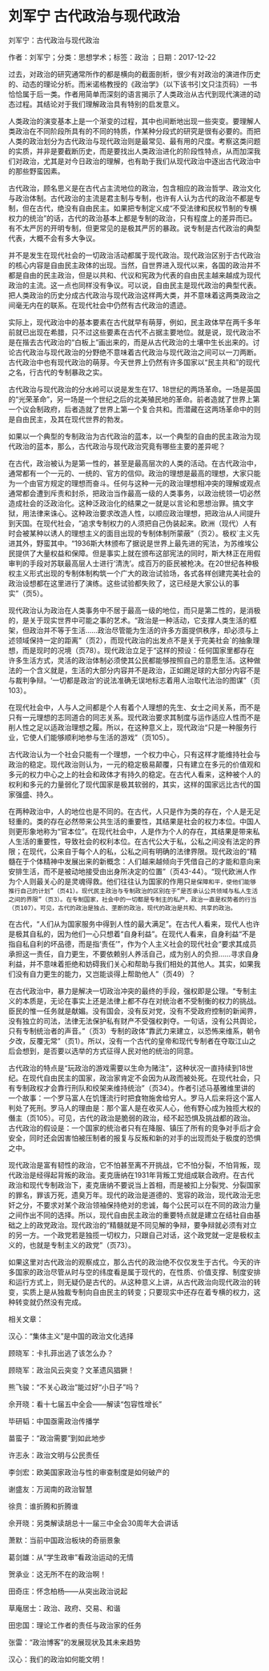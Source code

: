 # 刘军宁  古代政治与现代政治    
    
刘军宁：古代政治与现代政治    
作者：刘军宁；分类：思想学术；标签：政治 ；日期：2017-12-22    
过去，对政治的研究通常所作的都是横向的截面剖析，很少有对政治的演进作历史的、动态的理论分析。而米诺格教授的《政治学》（以下该书引文只注页码）一书恰恰属于后一类。作者用简单而深刻的语言揭示了人类政治从古代到现代演进的动态过程。其结论对于我们理解政治具有特别的启发意义。    
人类政治的演变基本上是一个渐变的过程，其中也间断地出现一些突变。要理解人类政治在不同阶段所具有的不同的特质，作某种分段式的研究是很有必要的。而把人类的政治划分为古代政治与现代政治则是最常见、最有用的尺度。考察这类问题的实质，并非是要截断历史，而是要找出人类政治进化的阶段性特点，从而加深我们对政治，尤其是对今日政治的理解，也有助于我们从现代政治中逐出古代政治中的那些野蛮因素。    
古代政治，顾名思义是在古代占主流地位的政治，包含相应的政治哲学、政治文化与政治体制。古代政治的主流是君主制与专制，也许有人认为古代的政治不都是专制，但在古代，绝没有自由民主。如果把专制定义成“不受法律和民权节制的专横权力的统治”的话，古代的政治基本上都是专制的政治，只有程度上的差异而已。有不太严厉的开明专制，但更常见的是极其严厉的暴政。说专制是古代政治的典型代表，大概不会有多大争议。    
并不是发生在现代社会的一切政治活动都属于现代政治。现代政治区别于古代政治的核心内容是自由民主政体的出现。当然，自世界进入现代以来，各国的政治并不都是自由的民主政治，但是以共和、代议和宪政为代表的自由民主越来越成为现代政治的主流。这一点也同样没有争议。可以说，自由民主是现代政治的典型代表。把人类政治的历史分成古代政治与现代政治这样两大类，并不意味着这两类政治之间毫无内在的联系。在现代社会中仍然有古代政治的遗迹。    
实际上，现代政治中的基本要素在古代就早有萌芽，例如，民主政体早在两千多年前就已出现在希腊，只不过这些要素在古代不占据主要地位。就是说，现代政治不是在揩去古代政治的“白板上”画出来的，而是从古代政治的土壤中生长出来的。讨论古代政治与现代政治的分野绝不意味着古代政治与现代政治之间可以一刀两断。古代政治中也有现代政治的萌芽。今天世界上仍然有许多国家以“民主共和”的现代之名，行古代的专制暴政之实。    
古代政治与现代政治的分水岭可以说是发生在17、18世纪的两场革命。一场是英国的“光荣革命”，另一场是一个世纪之后的北美殖民地的革命。前者造就了世界上第一个议会制政府，后者造就了世界上第一个复合共和。而潜藏在这两场革命中的则是自由民主，及其在现代世界的勃发。    
如果以一个典型的专制政治为古代政治的蓝本，以一个典型的自由的民主政治为现代政治的蓝本，那么，古代政治与现代政治究竟有哪些主要的差异呢？    
在古代，政治被认为是第一性的，甚至是最高层次的人类的活动。在古代政治中，通常都有一个一元的、一统的、官方的信仰。政治的理想是最高的理想，大家只能为一个由官方规定的理想而奋斗。任何与这种一元的政治理想相冲突的理解或观点通常都会遭到斥责和封杀，把政治当作最高一级的人类事务，以政治统领一切必然造成社会的泛政治化。这种泛政治化的结果之一就是以言论和思想治罪。搞文字狱，用法律来诛心。这种政治要求改造人性，以顺应政治理想，把政治从人间提升到天国。在现代社会，“追求专制权力的人须把自己伪装起来。欧洲（现代）人有时会被某种以诱人的理想主义的面目出现的专制体制所蒙蔽”（页2）。极权`主义先进其外，野蛮其中。“1936斯大林颁布了据说是世界上最先进的宪法，为苏维埃公民提供了大量权益和保障。但是事实上就在颁布这部宪法的同时，斯大林正在用假审判的手段对苏联最高层人士进行‘清洗’。成百万的臣民被枪决。在20世纪各种极权主义形式出现的专制体制构筑一个广大的政治试验场，各式各样创建完美社会的政治设想都在这里进行了演练。这些试验都失败了，这已经是大家公认的事实”（页5）。    
现代政治认为政治在人类事务中不居于最高一级的地位，而只是第二性的，是消极的，是关于现实世界中可能之事的艺术。“政治是一种活动，它支撑人类生活的框架，但政治并不等于生活……政治尽管能为生活的许多方面提供秩序，却必须与上述领域保持一定的距离”（页2），而现代政治的出发点不是关于完美社会`的抽象理想，而是现时的况境（页78）。现代政治立足于“这样的预设：任何国家里都存在许多生活方式，灵活的政治体制必须使其公民都能够按照自己的意愿生活。这种做法的一个含义就是，生活的大部分内容并不是政治，正如踢足球的大部分内容不是与裁判争辩。‘一切都是政治’的说法准确无误地标志着用人治取代法治的图谋”（页103）。    
在现代社会中，人与人之间都是个人有着个人理想的先生、女士之间关系，而不是只有一元理想的志同道合的同志关系。现代政治要求其制度与运作适应人性而不是削人性之足以适政治理想之履。所以，在这种意义上，现代政治“只是一种服务行业，它使人们能够顺利地参与生活的游戏”（页105）。    
古代政治认为一个社会只能有一个理想，一个权力中心，只有这样才能维持社会与政治的稳定。现代政治则认为，一元的稳定极易颠覆，只有建立在多元的价值观和多元的权力中心之上的社会和政体才有持久的稳定。在古代人看来，这种被个人的权利和多元的力量弱化了现代国家是极其软弱的，其实，这样的国家远比古代的国家强盛、持久。    
在两种政治中，人的地位也是不同的。在古代，人只是作为类的存在，个人是无足轻重的。类的存在必然带来公共生活的重要性，其结果是社会的权力本位。中国人则更形象地称为“官本位”。在现代社会中，人是作为个人的存在，其结果是带来私人生活的重要性，导致社会的权利本位。在古代公大于私，公私之间没有法定的界限；在现代，公来自于每个人的私，公私之间有明确的法律界限。现代政治的“精髓在于个体精神中发展出来的新概念：人们越来越倾向于凭借自己的才能和意向来安排生活，而不是被动地接受由出身所决定的位置”（页43-44）。“现代欧洲人作为个人则最关心的是灵魂得救。他们往往认为国家的作用只`是保障和平，使他们能够推行自己的计划”（页41）。现代民主政治与专制政治的区别在于“是否承认公共领域与私人生活之间的界限”（页3）。在专制国家，社会中的一切都是专制主的私产，政治一直是权势者的行当（页107）。可见，古代的政治是独占、垄断的政治，现代的政治是共和、共享的政治。`    
在古代，“人们从为国家服务中得到人性的最大满足”。在古代人看来，现代人也许是极其自私的，因为他们一心只想着“自身利益”。在现代人看来，自身利益“不是指自私自利的坏品德，而是指‘责任’”，作为个人主义社会的现代社会“要求其成员承担这一责任，自力更生，不要依赖别人养活自己，成为别人的负担……寻求自身利益，并不意味着拒绝和妨碍我们关心和帮助与我们相处的其他人。其实，如果我们没有自力更生的能力，又岂能谈得上帮助他人”（页49）？    
在古代政治中，暴力是解决一切政治冲突的最终的手段，强权即是公理。“专制主义的本质是，无论在事实上还是法律上都不存在对统治者不受制衡的权力的挑战。臣民的惟一任务就是献媚。没有国会，没有反对党，没有不受政府控制的新闻界，没有独立的司法，法律无法保护私有财产不受强权剥夺。一句话，没有公共舆论，只有专制统治者的声音。”（页3）专制的政体“靠武力来建立，以恐怖来维系，朝令夕改，反覆无常”（页1）。所以，没有一个古代的皇帝和现代专制者在夺取江山之后会想到，是否要以选举的方式征得人民对他的统治的同意。    
古代政治的特点是“玩政治的游戏需要以生命为赌注”，这种状况一直持续到18世纪。在现代自由民主的国家，政治家肯定不会因为从政而被处死。在现代社会，只有专制政权才会靠行刑队和绞架来维持统治”（页34）。作者引述马基雅维里讲的一个故事：一个罗马富人在饥馑流行时把食物施舍给穷人。罗马人后来将这个富人判处了死刑。罗马人的理由是：那个富人是在收买人心，他有野心成为独揽大权的僭主（页105）。可见，古代的政治是脆弱的政治，经不起恐惧及挑战都的政治。古代政治的假设是：一个国家的统治者只有在降服、镇压了所有的竞争对手后才会安全，同时还会因害怕被压制者的报复与反叛和新的对手的出现而处于极度的恐惧之中。    
现代政治是富有韧性的政治，它不怕甚至离不开挑战，它不怕分裂，不怕背叛，现代政治是经得起背叛的政治。麦克唐纳在1931年背叛工党组成联合政府。在古代政治和现代专制政治下，麦克唐纳不要说当上首相，而是被扣上分裂党、分裂国家的罪名，罪该万死，遗臭万年。现代的政治是道德的、宽容的政治，现代政治无忠奸之分，不要求对某个政治领袖保持绝对的忠诚，每个公民可以在不同的政治力量之间作出不同的选择。所以，现代自由民主政治的重要特点就是建立在结社自由基础之上的政党政治。现代政治的“精髓就是不同见解的争辩，要争辩就必须有对立的另一方。一个政党若是独揽一切权力，只跟自己对话，这个政党就一定是极权主义的，也就是专制主义的政党”（页73）。    
如果这里对古代政治的观察成立，那么古代的政治绝不仅仅发生于古代。今天的许多国家的政治尽管从时与空的纬度看是属于现代的，在性质、价值支撑、制度安排和运行方式上，则无疑仍是古代的。从这种意义上讲，从古代政治向现代政治的转变，实质上是从独裁专制向自由民主的转变；只要现实中还存在着专横的权力，这种转变就仍然没有完成。    
    
相关文章：    
汉心：“集体主义”是中国的政治文化选择    
顾晓军：卡扎菲出逃了该怎么办？    
顾晓军：政治风云突变？文革遗风猖獗！    
熊飞骏：“不关心政治”能过好“小日子”吗？    
佘开晓：看十七届五中全会——解读“包容性增长”    
毕研韬：中国亟需政治传播学    
苗蛮子：“政治需要”到如此地步    
许志永：政治文明与公民责任    
李剑宏：欧美国家政治与性的审查制度是如何破产的    
谢盛友：万润南的政治智慧    
徐贲：谁折腾和折腾谁    
佘开晓：另类解读胡总十一届三中全会30周年大会讲话    
萧默：当前中国政治板块的奇丽景象    
葛剑雄：从“学生政审”看政治运动的无情    
贺承业：这无所不在的政治啊！    
田奇庄：怀念柏杨——从突出政治说起    
草庵居士：政治、政府、交易、和谐    
田忠国：理论工作者的责任与政治家的任务    
张雷：“政治博客”的发展现状及其未来趋势    
汉心：我们的政治如何能文明！